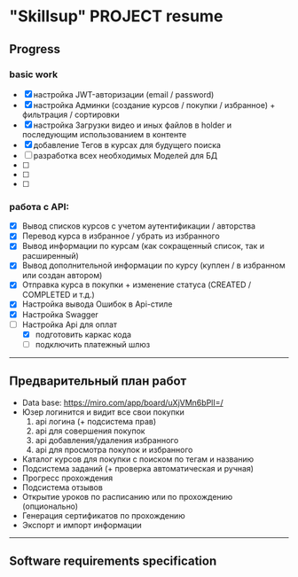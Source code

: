 # "Skillsup" PROJECT resume

## Progress

### basic work
- [x] настройка JWT-авторизации (email / password)
- [x] настройка Админки (создание курсов / покупки / избранное) + фильтрация / сортировки
- [x] настройка Загрузки видео и иных файлов в holder и последующим использованием в контенте
- [x] добавление Тегов в курсах для будущего поиска
- [ ] разработка всех необходимых Моделей для БД
- [ ]
- [ ]
- [ ]

### работа с API:
- [x] Вывод списков курсов с учетом аутентификации / авторства
- [x] Перевод курса в избранное / убрать из избранного
- [x] Вывод информации по курсам (как сокращенный список, так и расширенный)
- [x] Вывод дополнительной информации по курсу (куплен / в избранном или создан автором)
- [x] Отправка курса в покупки + изменение статуса (CREATED / COMPLETED и т.д.)
- [x] Настройка вывода Ошибок в Api-стиле
- [x] Настройка Swagger
- [ ] Настройка Api для оплат
  - [x] подготовить каркас кода
  - [ ] подключить платежный шлюз

---
## Предварительный план работ

- Data base: https://miro.com/app/board/uXjVMn6bPlI=/
- Юзер логинится и видит все свои покупки
   1. api логина (+ подсистема прав)
   2. api для совершения покупок
   3. api добавления/удаления избранного
   4. api для просмотра покупок и избранного
- Каталог курсов для покупки с поиском по тегам и названию
- Подсистема заданий (+ проверка автоматическая и ручная)
- Прогресс прохождения
- Подсистема отзывов
- Открытие уроков по расписанию или по прохождению (опционально)
- Генерация сертификатов по прохождению
- Экспорт и импорт информации




---
## Software requirements specification
